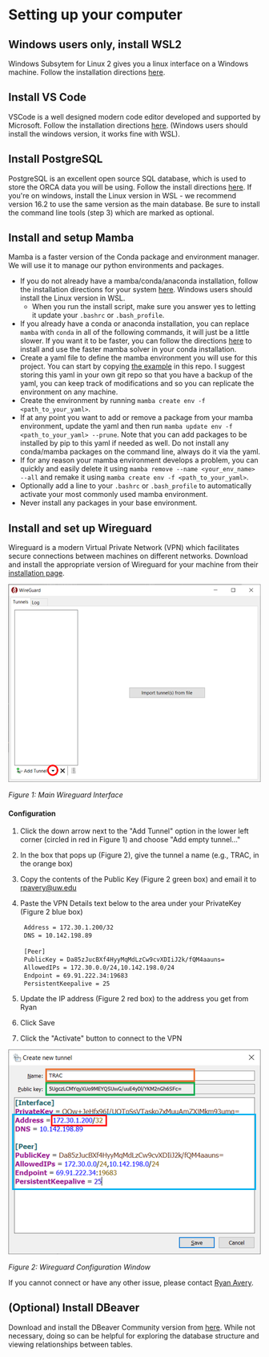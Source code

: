 # Setting up your computer

## Windows users only, install WSL2

Windows Subsytem for Linux 2 gives you a linux interface on a Windows machine.
Follow the installation directions [here](https://learn.microsoft.com/en-us/windows/wsl/install).

## Install VS Code

VSCode is a well designed modern code editor developed and supported by Microsoft.
Follow the installation directions [here](https://code.visualstudio.com). (Windows
users should install the windows version, it works fine with WSL).

## Install PostgreSQL

PostgreSQL is an excellent open source SQL database, which is used to store the
ORCA data you will be using. Follow the install directions [here](https://postgresapp.com). 
If you're on windows, install the Linux version in WSL - we recommend version 16.2 to use
the same version as the main database. Be sure to install the command line tools (step 3) 
which are marked as optional.

## Install and setup Mamba

Mamba is a faster version of the Conda package and environment manager. We will
use it to manage our python environments and packages.
- If you do not already have a mamba/conda/anaconda installation, follow the installation directions for your system
[here](https://github.com/conda-forge/miniforge). Windows users should install
the Linux version in WSL.
    - When you run the install script, make sure you answer yes to letting it update
your `.bashrc` or `.bash_profile`.
- If you already have a conda or anaconda installation, you can replace `mamba`
with `conda` in all of the following commands, it will just be a little slower.
If you want it to be faster, you can follow the directions [here](https://www.anaconda.com/blog/a-faster-conda-for-a-growing-community) to install and use the faster
mamba solver in your conda installation.
- Create a yaml file to define the mamba environment you will use for this project.
You can start by copying [the example](orca.yaml) in this repo. I suggest storing
this yaml in your own git repo so that you have a backup of the yaml, you can keep
track of modifications and so you can replicate the environment on any machine.
- Create the environment by running `mamba create env -f <path_to_your_yaml>`.
- If at any point you want to add or remove a package from your mamba environment,
update the yaml and then run `mamba update env -f <path_to_your_yaml> --prune`.
Note that you can add packages to be installed by pip to this yaml if needed as well. 
Do not install any conda/mamba packages on the command line, always do it via the yaml.
- If for any reason your mamba environment develops a problem, you can quickly
and easily delete it using `mamba remove --name <your_env_name> --all` and remake
it using `mamba create env -f <path_to_your_yaml>`.
- Optionally add a line to your `.bashrc` or `.bash_profile` to automatically
activate your most commonly used mamba environment.
- Never install any packages in your base environment.

## Install and set up Wireguard

Wireguard is a modern Virtual Private Network (VPN) which facilitates secure 
connections between machines on different networks. Download and install the 
appropriate version of Wireguard for your machine from their [installation page](https://www.wireguard.com/install/).

![Main Wireguard Interface](fig1_wg_interface.png "Figure 1")

*Figure 1: Main Wireguard Interface*

#### Configuration
1. Click the down arrow next to the "Add Tunnel" option in the lower left corner (circled in red in Figure 1) and choose "Add empty tunnel..."
2. In the box that pops up (Figure 2), give the tunnel a name (e.g., TRAC, in the orange box)
3. Copy the contents of the Public Key (Figure 2 green box) and email it to rpavery@uw.edu
4. Paste the VPN Details text below to the area under your PrivateKey (Figure 2 blue box)

        Address = 172.30.1.200/32
        DNS = 10.142.198.89
        
        [Peer]
        PublicKey = Da85zJucBXf4HyyMqMdLzCw9cvXDIiJ2k/fQM4aauns=
        AllowedIPs = 172.30.0.0/24,10.142.198.0/24
        Endpoint = 69.91.222.34:19683
        PersistentKeepalive = 25
6. Update the IP address (Figure 2 red box) to the address you get from Ryan
7. Click Save
8. Click the "Activate" button to connect to the VPN

![Wireguard Configuration Window](fig2_wg_config.png "Figure 2")

*Figure 2: Wireguard Configuration Window*

If you cannot connect or have any other issue, please contact [Ryan Avery](mailto:rpavery@uw.edu).

## (Optional) Install DBeaver

Download and install the DBeaver Community version from [here](https://dbeaver.io). While not
necessary, doing so can be helpful for exploring the database structure and viewing
relationships between tables.
